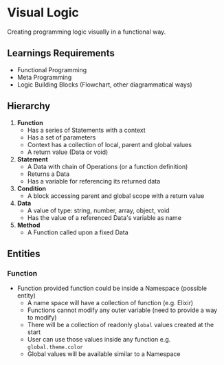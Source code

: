 # Visual Logic

Creating programming logic visually in a functional way.

## Learnings Requirements

- Functional Programming 
- Meta Programming
- Logic Building Blocks (Flowchart, other diagrammatical ways)

## Hierarchy
  
1. **Function**
   - Has a series of Statements with a context
   - Has a set of parameters
   - Context has a collection of local, parent and global values
   - A return value (Data or void)
2. **Statement**
   - A Data with chain of Operations (or a function definition)
   - Returns a Data
   - Has a variable for referencing its returned data
3. **Condition**
   - A block accessing parent and global scope with a return value
4. **Data**
   - A value of type: string, number, array, object, void
   - Has the value of a referenced Data's variable as name 
5. **Method** 
   - A Function called upon a fixed Data


## Entities
### Function
- Function provided function could be inside a Namespace (possible entity)
  - A name space will have a collection of function (e.g. Elixir)
  - Functions cannot modify any outer variable (need to provide a way to modify)
  - There will be a collection of readonly `global` values created at the start
  - User can use those values inside any function e.g. `global.theme.color`
  - Global values will be available similar to a Namespace
